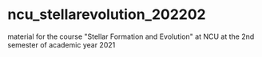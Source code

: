 # ncu_stellarevolution_202202
material for the course "Stellar Formation and Evolution" at NCU at the 2nd semester of academic year 2021
